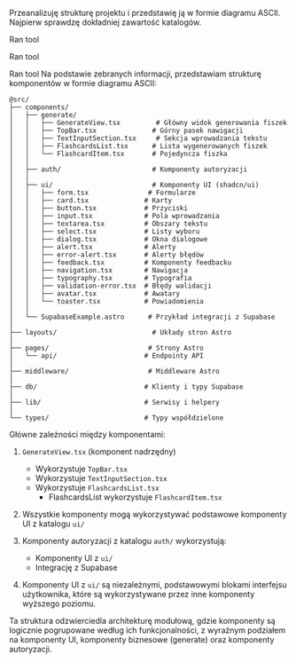 Przeanalizuję strukturę projektu i przedstawię ją w formie diagramu ASCII. Najpierw sprawdzę dokładniej zawartość katalogów.

Ran tool

Ran tool

Ran tool
Na podstawie zebranych informacji, przedstawiam strukturę komponentów w formie diagramu ASCII:

```
@src/
├── components/
│   ├── generate/
│   │   ├── GenerateView.tsx         # Główny widok generowania fiszek
│   │   ├── TopBar.tsx              # Górny pasek nawigacji
│   │   ├── TextInputSection.tsx     # Sekcja wprowadzania tekstu
│   │   ├── FlashcardsList.tsx      # Lista wygenerowanych fiszek
│   │   └── FlashcardItem.tsx       # Pojedyncza fiszka
│   │
│   ├── auth/                       # Komponenty autoryzacji
│   │
│   ├── ui/                         # Komponenty UI (shadcn/ui)
│   │   ├── form.tsx               # Formularze
│   │   ├── card.tsx              # Karty
│   │   ├── button.tsx            # Przyciski
│   │   ├── input.tsx             # Pola wprowadzania
│   │   ├── textarea.tsx          # Obszary tekstu
│   │   ├── select.tsx            # Listy wyboru
│   │   ├── dialog.tsx            # Okna dialogowe
│   │   ├── alert.tsx             # Alerty
│   │   ├── error-alert.tsx       # Alerty błędów
│   │   ├── feedback.tsx          # Komponenty feedbacku
│   │   ├── navigation.tsx        # Nawigacja
│   │   ├── typography.tsx        # Typografia
│   │   ├── validation-error.tsx  # Błędy walidacji
│   │   ├── avatar.tsx            # Awatary
│   │   └── toaster.tsx           # Powiadomienia
│   │
│   └── SupabaseExample.astro      # Przykład integracji z Supabase
│
├── layouts/                        # Układy stron Astro
│
├── pages/                         # Strony Astro
│   └── api/                      # Endpointy API
│
├── middleware/                    # Middleware Astro
│
├── db/                           # Klienty i typy Supabase
│
├── lib/                          # Serwisy i helpery
│
└── types/                        # Typy współdzielone
```

Główne zależności między komponentami:

1. `GenerateView.tsx` (komponent nadrzędny)

   - Wykorzystuje `TopBar.tsx`
   - Wykorzystuje `TextInputSection.tsx`
   - Wykorzystuje `FlashcardsList.tsx`
     - FlashcardsList wykorzystuje `FlashcardItem.tsx`

2. Wszystkie komponenty mogą wykorzystywać podstawowe komponenty UI z katalogu `ui/`

3. Komponenty autoryzacji z katalogu `auth/` wykorzystują:

   - Komponenty UI z `ui/`
   - Integrację z Supabase

4. Komponenty UI z `ui/` są niezależnymi, podstawowymi blokami interfejsu użytkownika, które są wykorzystywane przez inne komponenty wyższego poziomu.

Ta struktura odzwierciedla architekturę modułową, gdzie komponenty są logicznie pogrupowane według ich funkcjonalności, z wyraźnym podziałem na komponenty UI, komponenty biznesowe (generate) oraz komponenty autoryzacji.
